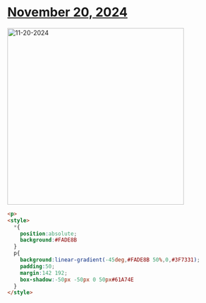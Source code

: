 # [November 20, 2024](https://cssbattle.dev/play/stIYm7ptRtZ4ND5kWPpl)

<img src="https://firebasestorage.googleapis.com/v0/b/cssbattleapp.appspot.com/o/user%2Fe6YbeBahWNPT7VpE2rE2p85byxa2%2Ftargets%2Ftarget_YXvi6DN@2x.png?alt=media" width="400" alt="11-20-2024" />

```html
<p>
<style>
  *{
    position:absolute;
    background:#FADE8B
  }
  p{
    background:linear-gradient(-45deg,#FADE8B 50%,0,#3F7331);
    padding:50;
    margin:142 192;
    box-shadow:-50px -50px 0 50px#61A74E
  }
</style>
```
